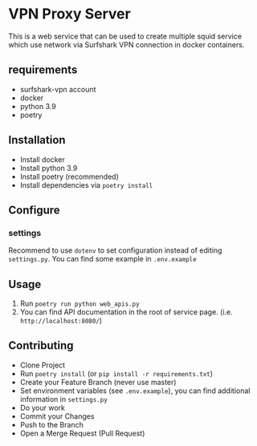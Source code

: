# VPN Proxy Server

This is a web service that can be used to create multiple squid service which use network via Surfshark VPN connection
in docker containers.

## requirements

- surfshark-vpn account
- docker
- python 3.9
- poetry

## Installation

- Install docker
- Install python 3.9
- Install poetry (recommended)
- Install dependencies via `poetry install`

## Configure

### settings
Recommend to use `dotenv` to set configuration instead of editing `settings.py`.
You can find some example in `.env.example`

## Usage

1. Run `poetry run python web_apis.py`
2. You can find API documentation in the root of service page. (i.e. `http://localhost:8080/`)

## Contributing

- Clone Project
- Run `poetry install` (or `pip install -r requirements.txt`)
- Create your Feature Branch (never use master)
- Set environment variables (see `.env.example`), you can find additional information in `settings.py`
- Do your work
- Commit your Changes
- Push to the Branch
- Open a Merge Request (Pull Request)
